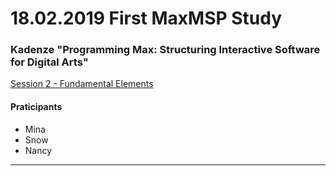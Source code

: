 # 18.02.2019 First MaxMSP Study 

### Kadenze "Programming Max: Structuring Interactive Software for Digital Arts"
[Session 2 - Fundamental Elements](https://www.kadenze.com/courses/programming-max-structuring-interactive-software-for-digital-arts-i/sessions/fundamental-elements) 

#### Praticipants
* Mina
* Snow
* Nancy

<hr>
